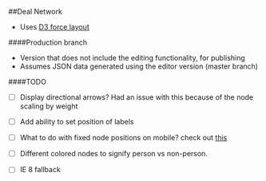 ##Deal Network

- Uses <a href="https://github.com/mbostock/d3/wiki/Force-Layout" target="_blank">D3 force layout</a>

####Production branch
- Version that does not include the editing functionality, for publishing
- Assumes JSON data generated using the editor version (master branch)

####TODO
- [ ] Display directional arrows? Had an issue with this because of the node scaling by weight
- [ ] Add ability to set position of labels
- [ ] What to do with fixed node positions on mobile? check out <a href="https://www.dashingd3js.com/dynamic-svg-coordinate-space">this</a>
- [ ] Different colored nodes to signify person vs non-person.
- [ ] IE 8 fallback

